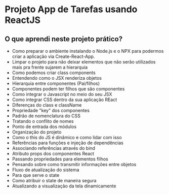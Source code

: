 # Projeto App de Tarefas usando ReactJS

## O que aprendi neste projeto prático?

- Como preparar o ambiente instalando o Node.js e o NPX para podermos criar a aplicação via Create-React-App.
- Limpar o projeto para não deixar elementos que não serão utilizados mais pra frente sujarem a hierarquia
- Como podemos criar class components
- Entendendo como o JSX renderiza objetos
- Hierarquia entre componentes (Pai/filhos)
- Componentes podem ter filhos que são componentes
- Como integrar o Javascript no meio do seu JSX
- Como integrar CSS dentro da sua aplicação REact
- Diferenças do class e className
- Propriedade "key" dos componentes
- Padrão de nomenclatura do CSS
- Tratando o conflito de nomes
- Ponto de entrada dos módulos
- Organização do projeto
- Como o this do JS é dinâmico e como lidar com isso
- Referências para funções e injeção de dependências
- Associando referências através do bind
- Atributo props dos componentes React
- Passando propriedades para elementos filhos
- Pensando sobre como transmitir informações entre objetos
- Fluxo de atualização do sistema
- Para que serve o state
- Como atribuir o state de maneira segura
- Atualizando a visualização da tela dinamicamente
